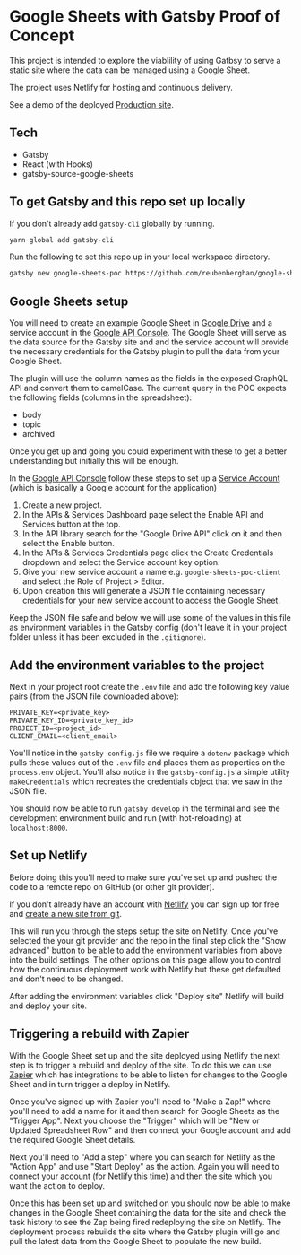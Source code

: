 # Google Sheets with Gatsby Proof of Concept

This project is intended to explore the viablility of using Gatbsy to serve a static site where the data can be managed using a Google Sheet.

The project uses Netlify for hosting and continuous delivery.

See a demo of the deployed [Production site](https://hungry-raman-79bda9.netlify.com/).

## Tech

- Gatsby
- React (with Hooks)
- gatsby-source-google-sheets

## To get Gatsby and this repo set up locally

If you don't already add `gatsby-cli` globally by running.

```bash
yarn global add gatsby-cli
```

Run the following to set this repo up in your local workspace directory.

```bash
gatsby new google-sheets-poc https://github.com/reubenberghan/google-sheets-poc
```

## Google Sheets setup

You will need to create an example Google Sheet in [Google Drive](https://drive.google.com/) and a service account in the [Google API Console](https://console.developers.google.com/). The Google Sheet will serve as the data source for the Gatsby site and and the service account will provide the necessary credentials for the Gatsby plugin to pull the data from your Google Sheet.

The plugin will use the column names as the fields in the exposed GraphQL API and convert them to camelCase. The current query in the POC expects the following fields (columns in the spreadsheet):
- body
- topic
- archived

Once you get up and going you could experiment with these to get a better understanding but initially this will be enough.

In the [Google API Console](https://console.developers.google.com/) follow these steps to set up a [Service Account](https://cloud.google.com/iam/docs/understanding-service-accounts) (which is basically a Google account for the application)

1. Create a new project.
2. In the APIs & Services Dashboard page select the Enable API and Services button at the top.
3. In the API library search for the "Google Drive API" click on it and then select the Enable button.
4. In the APIs & Services Credentials page click the Create Credentials dropdown and select the Service account key option.
5. Give your new service account a name e.g. `google-sheets-poc-client` and select the Role of Project > Editor.
6. Upon creation this will generate a JSON file containing necessary credentials for your new service account to access the Google Sheet.

Keep the JSON file safe and below we will use some of the values in this file as environment variables in the Gatsby config (don't leave it in your project folder unless it has been excluded in the `.gitignore`).

## Add the environment variables to the project

Next in your project root create the `.env` file and add the following key value pairs (from the JSON file downloaded above):

```
PRIVATE_KEY=<private_key>
PRIVATE_KEY_ID=<private_key_id>
PROJECT_ID=<project_id>
CLIENT_EMAIL=<client_email>
```

You'll notice in the `gatsby-config.js` file we require a `dotenv` package which pulls these values out of the `.env` file and places them as properties on the `process.env` object. You'll also notice in the `gatsby-config.js` a simple utility `makeCredentials` which recreates the credentials object that we saw in the JSON file.

You should now be able to run `gatsby develop` in the terminal and see the development environment build and run (with hot-reloading) at `localhost:8000`.

## Set up Netlify

Before doing this you'll need to make sure you've set up and pushed the code to a remote repo on GitHub (or other git provider).

If you don't already have an account with [Netlify](https://www.netlify.com/) you can sign up for free and [create a new site from git](https://app.netlify.com/start).

This will run you through the steps setup the site on Netlify. Once you've selected the your git provider and the repo in the final step click the "Show advanced" button to be able to add the environment variables from above into the build settings. The other options on this page allow you to control how the continuous deployment work with Netlify but these get defaulted and don't need to be changed.

After adding the environment variables click "Deploy site" Netlify will build and deploy your site.

## Triggering a rebuild with Zapier

With the Google Sheet set up and the site deployed using Netlify the next step is to trigger a rebuild and deploy of the site. To do this we can use [Zapier](https://zapier.com/) which has integrations to be able to listen for changes to the Google Sheet and in turn trigger a deploy in Netlify.

Once you've signed up with Zapier you'll need to "Make a Zap!" where you'll need to add a name for it and then search for Google Sheets as the "Trigger App". Next you choose the "Trigger" which will be "New or Updated Spreadsheet Row" and then connect your Google account and add the required Google Sheet details.

Next you'll need to "Add a step" where you can search for Netlify as the "Action App" and use "Start Deploy" as the action. Again you will need to connect your account (for Netlify this time) and then the site which you want the action to deploy.

Once this has been set up and switched on you should now be able to make changes in the Google Sheet containing the data for the site and check the task history to see the Zap being fired redeploying the site on Netlify. The deployment process rebuilds the site where the Gatsby plugin will go and pull the latest data from the Google Sheet to populate the new build.